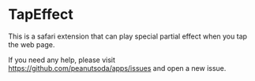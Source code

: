 # TapEffect

This is a safari extension that can play special partial effect when you tap the web page.

If you need any help, please visit https://github.com/peanutsoda/apps/issues and open a new issue.